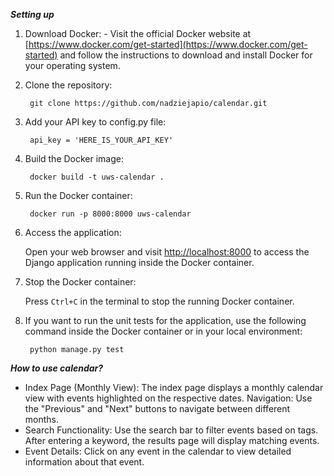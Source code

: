 ***Setting up***

1. Download Docker: 
        - Visit the official Docker website at [https://www.docker.com/get-started](https://www.docker.com/get-started) and follow the instructions to download and install Docker for your operating system.

2. Clone the repository: 


        git clone https://github.com/nadziejapio/calendar.git

3. Add your API key to config.py file:


        api_key = 'HERE_IS_YOUR_API_KEY'

4. Build the Docker image: 


        docker build -t uws-calendar .

5. Run the Docker container: 


        docker run -p 8000:8000 uws-calendar

6. Access the application: 

   Open your web browser and visit [http://localhost:8000](http://localhost:8000) to access the Django application running inside the Docker container.

7. Stop the Docker container: 

   Press `Ctrl+C` in the terminal to stop the running Docker container.
    
8. If you want to run the unit tests for the application, use the following command inside the Docker container or in your local environment:


        python manage.py test


***How to use calendar?***
- Index Page (Monthly View):
    The index page displays a monthly calendar view with events highlighted on the respective dates.
    Navigation:
        Use the "Previous" and "Next" buttons to navigate between different months.
- Search Functionality:
    Use the search bar to filter events based on tags.
    After entering a keyword, the results page will display matching events.
- Event Details:
    Click on any event in the calendar to view detailed information about that event.

